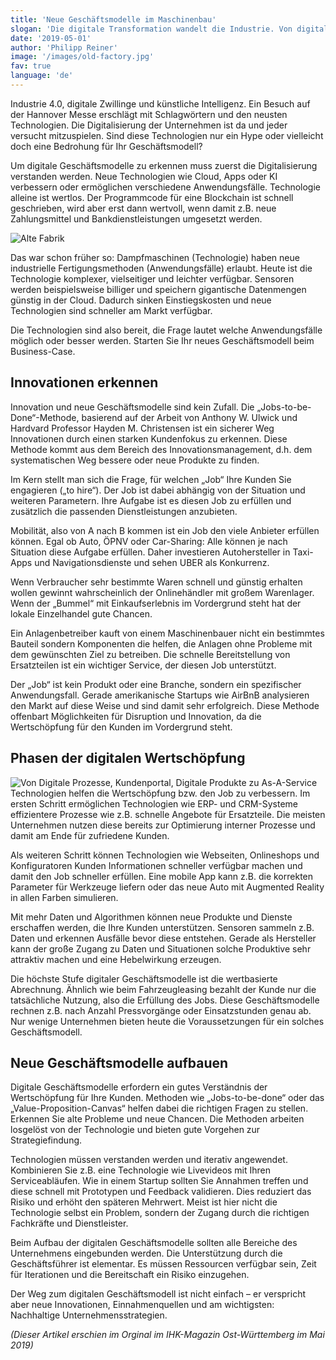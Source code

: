 ```yaml
---
title: 'Neue Geschäftsmodelle im Maschinenbau'
slogan: 'Die digitale Transformation wandelt die Industrie. Von digitalen Prozessen zu nutzungsbasierter Abrechnung der Maschinen.'
date: '2019-05-01'
author: 'Philipp Reiner'
image: '/images/old-factory.jpg'
fav: true
language: 'de'
---
```

Industrie 4.0, digitale Zwillinge und künstliche Intelligenz. Ein Besuch auf der Hannover Messe erschlägt mit Schlagwörtern und den neusten Technologien. Die Digitalisierung der Unternehmen ist da und jeder versucht mitzuspielen. Sind diese Technologien nur ein Hype oder vielleicht doch eine Bedrohung für Ihr Geschäftsmodell?

Um digitale Geschäftsmodelle zu erkennen muss zuerst die Digitalisierung verstanden werden. Neue Technologien wie Cloud, Apps oder KI verbessern oder ermöglichen verschiedene Anwendungsfälle. Technologie alleine ist wertlos. Der Programmcode für eine Blockchain ist schnell geschrieben, wird aber erst dann wertvoll, wenn damit z.B. neue Zahlungsmittel und Bankdienstleistungen umgesetzt werden.  

![Alte Fabrik](/images/old-factory.jpg)

Das war schon früher so: Dampfmaschinen (Technologie) haben neue industrielle Fertigungsmethoden (Anwendungsfälle) erlaubt. Heute ist die Technologie komplexer, vielseitiger und leichter verfügbar. Sensoren werden beispielsweise billiger und speichern gigantische Datenmengen günstig in der Cloud. Dadurch sinken Einstiegskosten und neue Technologien sind schneller am Markt verfügbar.

Die Technologien sind also bereit, die Frage lautet welche Anwendungsfälle möglich oder besser werden. Starten Sie Ihr neues Geschäftsmodell beim Business-Case.

## Innovationen erkennen
Innovation und neue Geschäftsmodelle sind kein Zufall. Die „Jobs-to-be-Done“-Methode, basierend auf der Arbeit von Anthony W. Ulwick und Hardvard Professor Hayden M. Christensen ist ein sicherer Weg Innovationen durch einen starken Kundenfokus zu erkennen. Diese Methode kommt aus dem Bereich des Innovationsmanagement, d.h. dem systematischen Weg bessere oder neue Produkte zu finden.

Im Kern stellt man sich die Frage, für welchen „Job“ Ihre Kunden Sie engagieren („to hire“). Der Job ist dabei abhängig von der Situation und weiteren Parametern. Ihre Aufgabe ist es diesen Job zu erfüllen und zusätzlich die passenden Dienstleistungen anzubieten.

Mobilität, also von A nach B kommen ist ein Job den viele Anbieter erfüllen können. Egal ob Auto, ÖPNV oder Car-Sharing: Alle können je nach Situation diese Aufgabe erfüllen. Daher investieren Autohersteller in Taxi-Apps und Navigationsdienste und sehen UBER als Konkurrenz.

Wenn Verbraucher sehr bestimmte Waren schnell und günstig erhalten wollen gewinnt wahrscheinlich der Onlinehändler mit großem Warenlager. Wenn der „Bummel“ mit Einkaufserlebnis im Vordergrund steht hat der lokale Einzelhandel gute Chancen.

Ein Anlagenbetreiber kauft von einem Maschinenbauer nicht ein bestimmtes Bauteil sondern Komponenten die helfen, die Anlagen ohne Probleme mit dem gewünschten Ziel zu betreiben. Die schnelle Bereitstellung von Ersatzteilen ist ein wichtiger Service, der diesen Job unterstützt.

Der „Job“ ist kein Produkt oder eine Branche, sondern ein spezifischer Anwendungsfall. Gerade amerikanische Startups wie AirBnB analysieren den Markt auf diese Weise und sind damit sehr erfolgreich. Diese Methode offenbart Möglichkeiten für Disruption und Innovation, da die Wertschöpfung für den Kunden im Vordergrund steht.

## Phasen der digitalen Wertschöpfung
![Von Digitale Prozesse, Kundenportal, Digitale Produkte zu As-A-Service](/images/phasen-digitalisierung-maschinenbau.jpg)
Technologien helfen die Wertschöpfung bzw. den Job zu verbessern. Im ersten Schritt ermöglichen Technologien wie ERP- und CRM-Systeme effizientere Prozesse wie z.B. schnelle Angebote für Ersatzteile. Die meisten Unternehmen nutzen diese bereits zur Optimierung interner Prozesse und damit am Ende für zufriedene Kunden.

Als weiteren Schritt können Technologien wie Webseiten, Onlineshops und Konfiguratoren Kunden Informationen schneller verfügbar machen und damit den Job schneller erfüllen. Eine mobile App kann z.B. die korrekten Parameter für Werkzeuge liefern oder das neue Auto mit Augmented Reality in allen Farben simulieren.

Mit mehr Daten und Algorithmen können neue Produkte und Dienste erschaffen werden, die Ihre Kunden unterstützen. Sensoren sammeln z.B. Daten und erkennen Ausfälle bevor diese entstehen. Gerade als Hersteller kann der große Zugang zu Daten und Situationen solche Produktive sehr attraktiv machen und eine Hebelwirkung erzeugen.

Die höchste Stufe digitaler Geschäftsmodelle ist die wertbasierte Abrechnung. Ähnlich wie beim Fahrzeugleasing bezahlt der Kunde nur die tatsächliche Nutzung, also die Erfüllung des Jobs. Diese Geschäftsmodelle rechnen z.B. nach Anzahl Pressvorgänge oder Einsatzstunden genau ab. Nur wenige Unternehmen bieten heute die Voraussetzungen für ein solches Geschäftsmodell.

## Neue Geschäftsmodelle aufbauen
Digitale Geschäftsmodelle erfordern ein gutes Verständnis der Wertschöpfung für Ihre Kunden. Methoden wie „Jobs-to-be-done“ oder das „Value-Proposition-Canvas“ helfen dabei die richtigen Fragen zu stellen. Erkennen Sie alte Probleme und neue Chancen. Die Methoden arbeiten losgelöst von der Technologie und bieten gute Vorgehen zur Strategiefindung.

Technologien müssen verstanden werden und iterativ angewendet. Kombinieren Sie z.B. eine Technologie wie Livevideos mit Ihren Serviceabläufen. Wie in einem Startup sollten Sie Annahmen treffen und diese schnell mit Prototypen und Feedback validieren. Dies reduziert das Risiko und erhöht den späteren Mehrwert. Meist ist hier nicht die Technologie selbst ein Problem, sondern der Zugang durch die richtigen Fachkräfte und Dienstleister.

Beim Aufbau der digitalen Geschäftsmodelle sollten alle Bereiche des Unternehmens eingebunden werden. Die Unterstützung durch die Geschäftsführer ist elementar. Es müssen Ressourcen verfügbar sein, Zeit für Iterationen und die Bereitschaft ein Risiko einzugehen.

Der Weg zum digitalen Geschäftsmodell ist nicht einfach – er verspricht aber neue Innovationen, Einnahmenquellen und am wichtigsten: Nachhaltige Unternehmensstrategien.

*(Dieser Artikel erschien im Orginal im IHK-Magazin Ost-Württemberg im Mai 2019)*